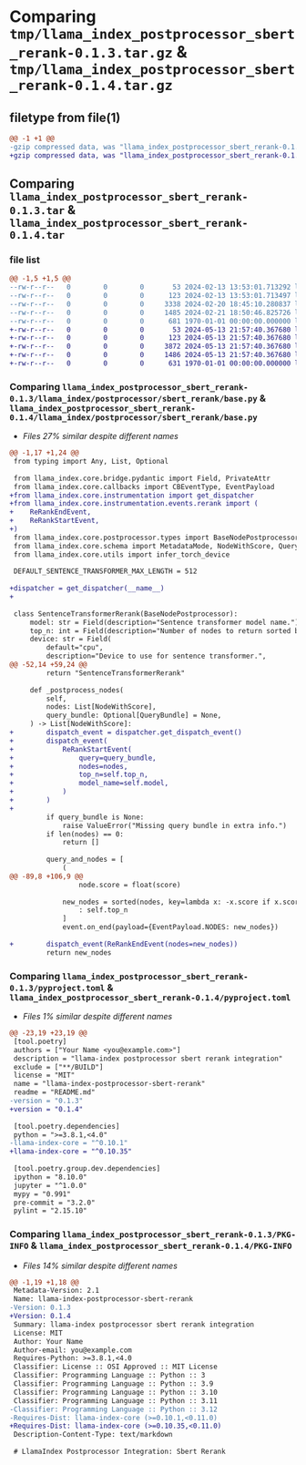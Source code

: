 # Comparing `tmp/llama_index_postprocessor_sbert_rerank-0.1.3.tar.gz` & `tmp/llama_index_postprocessor_sbert_rerank-0.1.4.tar.gz`

## filetype from file(1)

```diff
@@ -1 +1 @@
-gzip compressed data, was "llama_index_postprocessor_sbert_rerank-0.1.3.tar", max compression
+gzip compressed data, was "llama_index_postprocessor_sbert_rerank-0.1.4.tar", max compression
```

## Comparing `llama_index_postprocessor_sbert_rerank-0.1.3.tar` & `llama_index_postprocessor_sbert_rerank-0.1.4.tar`

### file list

```diff
@@ -1,5 +1,5 @@
--rw-r--r--   0        0        0       53 2024-02-13 13:53:01.713292 llama_index_postprocessor_sbert_rerank-0.1.3/README.md
--rw-r--r--   0        0        0      123 2024-02-13 13:53:01.713497 llama_index_postprocessor_sbert_rerank-0.1.3/llama_index/postprocessor/sbert_rerank/__init__.py
--rw-r--r--   0        0        0     3338 2024-02-20 18:45:10.280837 llama_index_postprocessor_sbert_rerank-0.1.3/llama_index/postprocessor/sbert_rerank/base.py
--rw-r--r--   0        0        0     1485 2024-02-21 18:50:46.825726 llama_index_postprocessor_sbert_rerank-0.1.3/pyproject.toml
--rw-r--r--   0        0        0      681 1970-01-01 00:00:00.000000 llama_index_postprocessor_sbert_rerank-0.1.3/PKG-INFO
+-rw-r--r--   0        0        0       53 2024-05-13 21:57:40.367680 llama_index_postprocessor_sbert_rerank-0.1.4/README.md
+-rw-r--r--   0        0        0      123 2024-05-13 21:57:40.367680 llama_index_postprocessor_sbert_rerank-0.1.4/llama_index/postprocessor/sbert_rerank/__init__.py
+-rw-r--r--   0        0        0     3872 2024-05-13 21:57:40.367680 llama_index_postprocessor_sbert_rerank-0.1.4/llama_index/postprocessor/sbert_rerank/base.py
+-rw-r--r--   0        0        0     1486 2024-05-13 21:57:40.367680 llama_index_postprocessor_sbert_rerank-0.1.4/pyproject.toml
+-rw-r--r--   0        0        0      631 1970-01-01 00:00:00.000000 llama_index_postprocessor_sbert_rerank-0.1.4/PKG-INFO
```

### Comparing `llama_index_postprocessor_sbert_rerank-0.1.3/llama_index/postprocessor/sbert_rerank/base.py` & `llama_index_postprocessor_sbert_rerank-0.1.4/llama_index/postprocessor/sbert_rerank/base.py`

 * *Files 27% similar despite different names*

```diff
@@ -1,17 +1,24 @@
 from typing import Any, List, Optional
 
 from llama_index.core.bridge.pydantic import Field, PrivateAttr
 from llama_index.core.callbacks import CBEventType, EventPayload
+from llama_index.core.instrumentation import get_dispatcher
+from llama_index.core.instrumentation.events.rerank import (
+    ReRankEndEvent,
+    ReRankStartEvent,
+)
 from llama_index.core.postprocessor.types import BaseNodePostprocessor
 from llama_index.core.schema import MetadataMode, NodeWithScore, QueryBundle
 from llama_index.core.utils import infer_torch_device
 
 DEFAULT_SENTENCE_TRANSFORMER_MAX_LENGTH = 512
 
+dispatcher = get_dispatcher(__name__)
+
 
 class SentenceTransformerRerank(BaseNodePostprocessor):
     model: str = Field(description="Sentence transformer model name.")
     top_n: int = Field(description="Number of nodes to return sorted by score.")
     device: str = Field(
         default="cpu",
         description="Device to use for sentence transformer.",
@@ -52,14 +59,24 @@
         return "SentenceTransformerRerank"
 
     def _postprocess_nodes(
         self,
         nodes: List[NodeWithScore],
         query_bundle: Optional[QueryBundle] = None,
     ) -> List[NodeWithScore]:
+        dispatch_event = dispatcher.get_dispatch_event()
+        dispatch_event(
+            ReRankStartEvent(
+                query=query_bundle,
+                nodes=nodes,
+                top_n=self.top_n,
+                model_name=self.model,
+            )
+        )
+
         if query_bundle is None:
             raise ValueError("Missing query bundle in extra info.")
         if len(nodes) == 0:
             return []
 
         query_and_nodes = [
             (
@@ -89,8 +106,9 @@
                 node.score = float(score)
 
             new_nodes = sorted(nodes, key=lambda x: -x.score if x.score else 0)[
                 : self.top_n
             ]
             event.on_end(payload={EventPayload.NODES: new_nodes})
 
+        dispatch_event(ReRankEndEvent(nodes=new_nodes))
         return new_nodes
```

### Comparing `llama_index_postprocessor_sbert_rerank-0.1.3/pyproject.toml` & `llama_index_postprocessor_sbert_rerank-0.1.4/pyproject.toml`

 * *Files 1% similar despite different names*

```diff
@@ -23,19 +23,19 @@
 [tool.poetry]
 authors = ["Your Name <you@example.com>"]
 description = "llama-index postprocessor sbert rerank integration"
 exclude = ["**/BUILD"]
 license = "MIT"
 name = "llama-index-postprocessor-sbert-rerank"
 readme = "README.md"
-version = "0.1.3"
+version = "0.1.4"
 
 [tool.poetry.dependencies]
 python = ">=3.8.1,<4.0"
-llama-index-core = "^0.10.1"
+llama-index-core = "^0.10.35"
 
 [tool.poetry.group.dev.dependencies]
 ipython = "8.10.0"
 jupyter = "^1.0.0"
 mypy = "0.991"
 pre-commit = "3.2.0"
 pylint = "2.15.10"
```

### Comparing `llama_index_postprocessor_sbert_rerank-0.1.3/PKG-INFO` & `llama_index_postprocessor_sbert_rerank-0.1.4/PKG-INFO`

 * *Files 14% similar despite different names*

```diff
@@ -1,19 +1,18 @@
 Metadata-Version: 2.1
 Name: llama-index-postprocessor-sbert-rerank
-Version: 0.1.3
+Version: 0.1.4
 Summary: llama-index postprocessor sbert rerank integration
 License: MIT
 Author: Your Name
 Author-email: you@example.com
 Requires-Python: >=3.8.1,<4.0
 Classifier: License :: OSI Approved :: MIT License
 Classifier: Programming Language :: Python :: 3
 Classifier: Programming Language :: Python :: 3.9
 Classifier: Programming Language :: Python :: 3.10
 Classifier: Programming Language :: Python :: 3.11
-Classifier: Programming Language :: Python :: 3.12
-Requires-Dist: llama-index-core (>=0.10.1,<0.11.0)
+Requires-Dist: llama-index-core (>=0.10.35,<0.11.0)
 Description-Content-Type: text/markdown
 
 # LlamaIndex Postprocessor Integration: Sbert Rerank
```

